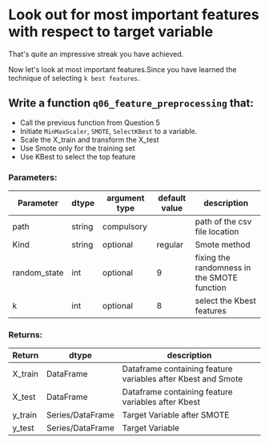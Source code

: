 # Look out for most important features with respect to target variable

That's quite an impressive streak you have achieved.

Now let's look at most important features.Since you have learned the technique of selecting `k best features`.

## Write a function `q06_feature_preprocessing` that:

- Call the previous function from Question 5
- Initiate `MinMaxScaler`, `SMOTE`, `SelectKBest` to a variable.
- Scale the X_train and transform the X_test
- Use Smote only for the training set 
- Use KBest to select the top feature

### Parameters:

| Parameter | dtype | argument type | default value | description |
| --- | --- | --- | --- | --- | 
| path | string | compulsory |  | path of the csv file location |
| Kind | string | optional | regular | Smote method  |
| random_state | int | optional | 9 | fixing the randomness in the SMOTE function |
| k | int |optional | 8 | select the Kbest features

### Returns:

| Return | dtype | description |
| --- | --- | --- |
| X_train | DataFrame | Dataframe containing feature variables after Kbest and Smote |
| X_test | DataFrame | Dataframe containing feature variables after Kbest |
| y_train | Series/DataFrame | Target Variable after SMOTE |
| y_test | Series/DataFrame | Target Variable |


